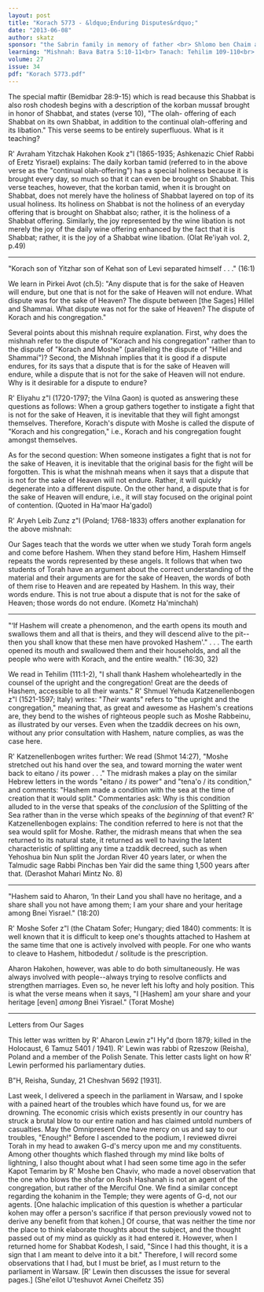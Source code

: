 ```yaml
---
layout: post
title: "Korach 5773 - &ldquo;Enduring Disputes&rdquo;"
date: "2013-06-08"
author: skatz
sponsor: "the Sabrin family in memory of father <br> Shlomo ben Chaim a\"h (Sol Sabrin) <br>&nbsp;&nbsp;&nbsp;<br>Lewis Kest <br> in memory of his wife <br> Sarah bat R' Zvi a\"h <br>&nbsp;&nbsp;&nbsp;<br>Nathan and Rikki Lewin <br> on the yahrzeit of his grandfather <br> Harav Aharon ben Harav Nosson Lewin z\"l Hy\"d <br> (the Reisher Rav)"
learning: "Mishnah: Bava Batra 5:10-11<br> Tanach: Tehilim 109-110<br> Daf Yomi (Bavli): Eruvin 92<br> Halachah: Mishnah Berurah 262:2-263:1"
volume: 27
issue: 34
pdf: "Korach 5773.pdf"
---
```


The special maftir (Bemidbar 28:9-15) which is read because this Shabbat is also rosh chodesh begins with a description of the korban mussaf brought in honor of Shabbat, and states (verse 10), "The olah- offering of each Shabbat on its own Shabbat, in addition to the continual olah-offering and its libation." This verse seems to be entirely superfluous. What is it teaching?

R' Avraham Yitzchak Hakohen Kook z"l (1865-1935; Ashkenazic Chief Rabbi of Eretz Yisrael) explains: The daily korban tamid (referred to in the above verse as the "continual olah-offering") has a special holiness because it is brought every day, so much so that it can even be brought on Shabbat. This verse teaches, however, that the korban tamid, when it is brought on Shabbat, does not merely have the holiness of Shabbat layered on top of its usual holiness. Its holiness on Shabbat is not the holiness of an everyday offering that is brought on Shabbat also; rather, it is the holiness of a Shabbat offering. Similarly, the joy represented by the wine libation is not merely the joy of the daily wine offering enhanced by the fact that it is Shabbat; rather, it is the joy of a Shabbat wine libation. (Olat Re'iyah vol. 2, p.49)

********

"Korach son of Yitzhar son of Kehat son of Levi separated himself . . ." (16:1)

We learn in Pirkei Avot (ch.5): "Any dispute that is for the sake of Heaven will endure, but one that is not for the sake of Heaven will not endure. What dispute was for the sake of Heaven? The dispute between \[the Sages\] Hillel and Shammai. What dispute was not for the sake of Heaven? The dispute of Korach and his congregation."

Several points about this mishnah require explanation. First, why does the mishnah refer to the dispute of "Korach and his congregation" rather than to the dispute of "Korach and Moshe" (paralleling the dispute of "Hillel and Shammai")? Second, the Mishnah implies that it is good if a dispute endures, for its says that a dispute that is for the sake of Heaven will endure, while a dispute that is not for the sake of Heaven will not endure. Why is it desirable for a dispute to endure?

R' Eliyahu z"l (1720-1797; the Vilna Gaon) is quoted as answering these questions as follows: When a group gathers together to instigate a fight that is not for the sake of Heaven, it is inevitable that they will fight amongst themselves. Therefore, Korach's dispute with Moshe is called the dispute of "Korach and his congregation," i.e., Korach and his congregation fought amongst themselves.

As for the second question: When someone instigates a fight that is not for the sake of Heaven, it is inevitable that the original basis for the fight will be forgotten. This is what the mishnah means when it says that a dispute that is not for the sake of Heaven will not endure. Rather, it will quickly degenerate into a different dispute. On the other hand, a dispute that is for the sake of Heaven will endure, i.e., it will stay focused on the original point of contention. (Quoted in Ha'maor Ha'gadol)

R' Aryeh Leib Zunz z"l (Poland; 1768-1833) offers another explanation for the above mishnah:

Our Sages teach that the words we utter when we study Torah form angels and come before Hashem. When they stand before Him, Hashem Himself repeats the words represented by these angels. It follows that when two students of Torah have an argument about the correct understanding of the material and their arguments are for the sake of Heaven, the words of both of them rise to Heaven and are repeated by Hashem. In this way, their words endure. This is not true about a dispute that is not for the sake of Heaven; those words do not endure. (Kometz Ha'minchah)

********

"&lsquo;If Hashem will create a phenomenon, and the earth opens its mouth and swallows them and all that is theirs, and they will descend alive to the pit--then you shall know that these men have provoked Hashem'." . . . The earth opened its mouth and swallowed them and their households, and all the people who were with Korach, and the entire wealth." (16:30, 32)

We read in Tehilim (111:1-2), "I shall thank Hashem wholeheartedly in the counsel of the upright and the congregation! Great are the deeds of Hashem, accessible to all their wants." R' Shmuel Yehuda Katzenellenbogen z"l (1521-1597; Italy) writes: "*Their* wants" refers to "the upright and the congregation," meaning that, as great and awesome as Hashem's creations are, they bend to the wishes of righteous people such as Moshe Rabbeinu, as illustrated by our verses. Even when the tzaddik decrees on his own, without any prior consultation with Hashem, nature complies, as was the case here.

R' Katzenellenbogen writes further: We read (Shmot 14:27), "Moshe stretched out his hand over the sea, and toward morning the water went back to eitano / its power . . ." The midrash makes a play on the similar Hebrew letters in the words "eitano / its power" and "tena'o / its condition," and comments: "Hashem made a condition with the sea at the time of creation that it would split." Commentaries ask: Why is this condition alluded to in the verse that speaks of the *conclusion* of the Splitting of the Sea rather than in the verse which speaks of the *beginning* of that event? R' Katzenellenbogen explains: The condition referred to here is not that the sea would split for Moshe. Rather, the midrash means that when the sea returned to its natural state, it returned as well to having the latent characteristic of splitting any time a tzaddik decreed, such as when Yehoshua bin Nun split the Jordan River 40 years later, or when the Talmudic sage Rabbi Pinchas ben Yair did the same thing 1,500 years after that. (Derashot Mahari Mintz No. 8)

********

"Hashem said to Aharon, &lsquo;In their Land you shall have no heritage, and a share shall you not have among them; I am your share and your heritage among Bnei Yisrael." (18:20)

R' Moshe Sofer z"l (the Chatam Sofer; Hungary; died 1840) comments: It is well known that it is difficult to keep one's thoughts attached to Hashem at the same time that one is actively involved with people. For one who wants to cleave to Hashem, hitbodedut / solitude is the prescription.

Aharon Hakohen, however, was able to do both simultaneously. He was always involved with people--always trying to resolve conflicts and strengthen marriages. Even so, he never left his lofty and holy position. This is what the verse means when it says, "I \[Hashem\] am your share and your heritage \[even\] *among* Bnei Yisrael." (Torat Moshe)

********

Letters from Our Sages

This letter was written by R' Aharon Lewin z"l Hy"d (born 1879; killed in the Holocaust, 6 Tamuz 5401 / 1941). R' Lewin was rabbi of Rzeszow (Reisha), Poland and a member of the Polish Senate. This letter casts light on how R' Lewin performed his parliamentary duties.

B"H, Reisha, Sunday, 21 Cheshvan 5692 \[1931\].

Last week, I delivered a speech in the parliament in Warsaw, and I spoke with a pained heart of the troubles which have found us, for we are drowning. The economic crisis which exists presently in our country has struck a brutal blow to our entire nation and has claimed untold numbers of casualties. May the Omnipresent One have mercy on us and say to our troubles, "Enough!" Before I ascended to the podium, I reviewed divrei Torah in my head to awaken G-d's mercy upon me and my constituents. Among other thoughts which flashed through my mind like bolts of lightning, I also thought about what I had seen some time ago in the sefer Kapot Temarim by R' Moshe ben Chaviv, who made a novel observation that the one who blows the shofar on Rosh Hashanah is not an agent of the congregation, but rather of the Merciful One. We find a similar concept regarding the kohanim in the Temple; they were agents of G-d, not our agents. \[One halachic implication of this question is whether a particular kohen may offer a person's sacrifice if that person previously vowed not to derive any benefit from that kohen.\] Of course, that was neither the time nor the place to think elaborate thoughts about the subject, and the thought passed out of my mind as quickly as it had entered it. However, when I returned home for Shabbat Kodesh, I said, "Since I had this thought, it is a sign that I am meant to delve into it a bit." Therefore, I will record some observations that I had, but I must be brief, as I must return to the parliament in Warsaw. \[R' Lewin then discusses the issue for several pages.\] (She'eilot U'teshuvot Avnei Cheifetz 35)

